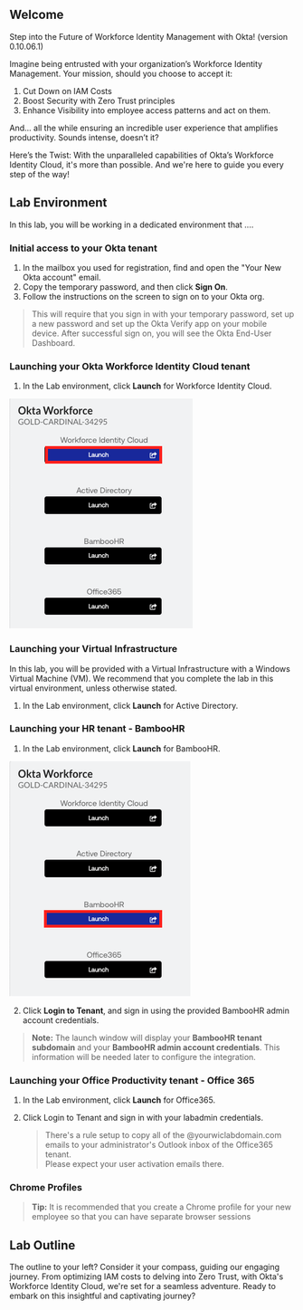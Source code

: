 
## Welcome

Step into the Future of Workforce Identity Management with Okta!  (version 0.10.06.1)

Imagine being entrusted with your organization’s Workforce Identity Management. Your mission, should you choose to accept it:

1. Cut Down on IAM Costs
2. Boost Security with Zero Trust principles
3. Enhance Visibility into employee access patterns and act on them.

And... all the while ensuring an incredible user experience that amplifies productivity. Sounds intense, doesn’t it?

Here’s the Twist: With the unparalleled capabilities of Okta’s Workforce Identity Cloud, it's more than possible. And we're here to guide you every step of the way!

## Lab Environment

In this lab, you will be working in a dedicated environment that ....

### Initial access to your Okta tenant

1. In the mailbox you used for registration, find and open the "Your New Okta account" email.
2. Copy the temporary password, and then click **Sign On**.
3. Follow the instructions on the screen to sign on to your Okta org.

>This will require that you sign in with your temporary password, set up a new password and set up the Okta Verify app on your mobile device. After successful sign on, you will see the Okta End-User Dashboard.

### Launching your  Okta Workforce Identity Cloud tenant

1. In the Lab environment, click **Launch** for Workforce Identity Cloud.

![alt_text](https://raw.githubusercontent.com/keithledgerwood/WICLab-guide/main/images/launch-wic.png "image_tooltip")

### Launching your Virtual Infrastructure

In this lab, you will be provided with a Virtual Infrastructure with a Windows Virtual Machine (VM). We recommend that you complete the lab in this virtual environment, unless otherwise stated.

1. In the Lab environment, click **Launch** for Active Directory.

### Launching your HR tenant - BambooHR

1. In the Lab environment, click **Launch** for BambooHR.

![alt_text](https://raw.githubusercontent.com/keithledgerwood/WICLab-guide/main/images/003/launch-bamboohr.png "image_tooltip")

2. Click **Login to Tenant**, and sign in using the provided BambooHR admin account credentials.

> **Note:** The launch window will display your **BambooHR tenant subdomain** and your **BambooHR admin account credentials**. This information will be needed later to configure the integration.

### Launching your Office Productivity tenant - Office 365

1. In the Lab environment, click **Launch** for Office365.
2. Click Login to Tenant and sign in with your labadmin credentials.

   > There's a rule setup to copy all of the @yourwiclabdomain.com emails to your administrator's Outlook inbox of the Office365 tenant.\
Please expect your user activation emails there.

### Chrome Profiles
>
>**Tip:** It is recommended that you create a Chrome profile for your new employee so that you can have separate browser sessions
>
## Lab Outline

The outline to your left? Consider it your compass, guiding our engaging journey. From optimizing IAM costs to delving into Zero Trust, with Okta's Workforce Identity Cloud, we're set for a seamless adventure. Ready to embark on this insightful and captivating journey?
